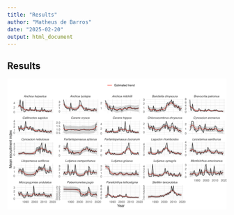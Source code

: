 ```yaml
---
title: "Results"
author: "Matheus de Barros"
date: "2025-02-20"
output: html_document
---
```


## Results

![Fits to data](https://raw.githubusercontent.com/matheusbarrosb/GoM_recruitment/main/Figures/fits_to_data.png)
